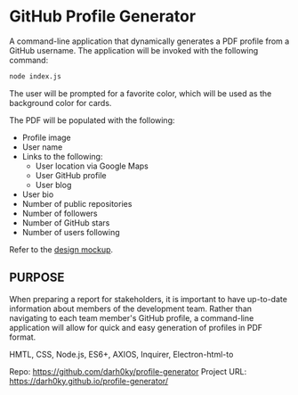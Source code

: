 # GitHub Profile Generator

A command-line application that dynamically generates a PDF profile from a GitHub username. The application will be invoked with the following command:

```sh
node index.js
```

The user will be prompted for a favorite color, which will be used as the background color for cards.

The PDF will be populated with the following:

* Profile image
* User name
* Links to the following:
  * User location via Google Maps
  * User GitHub profile
  * User blog
* User bio
* Number of public repositories
* Number of followers
* Number of GitHub stars
* Number of users following

Refer to the [design mockup](Prof-Gen.gif).

## PURPOSE

When preparing a report for stakeholders, it is important to have up-to-date information about members of the development team. Rather than navigating to each team member's GitHub profile, a command-line application will allow for quick and easy generation of profiles in PDF format.

HMTL, CSS, Node.js, ES6+, AXIOS, Inquirer, Electron-html-to

Repo: https://github.com/darh0ky/profile-generator
Project URL: https://darh0ky.github.io/profile-generator/
